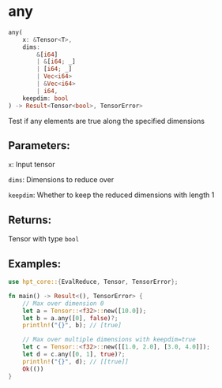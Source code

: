 # any
```rust
any(
    x: &Tensor<T>, 
    dims: 
        &[i64]
        | &[i64; _]
        | [i64; _] 
        | Vec<i64> 
        | &Vec<i64>
        | i64, 
    keepdim: bool
) -> Result<Tensor<bool>, TensorError>
```
Test if any elements are true along the specified dimensions

## Parameters:
`x`: Input tensor

`dims`: Dimensions to reduce over

`keepdim`: Whether to keep the reduced dimensions with length 1

## Returns:
Tensor with type `bool`

## Examples:
```rust
use hpt_core::{EvalReduce, Tensor, TensorError};

fn main() -> Result<(), TensorError> {
    // Max over dimension 0
    let a = Tensor::<f32>::new([10.0]);
    let b = a.any([0], false)?;
    println!("{}", b); // [true]

    // Max over multiple dimensions with keepdim=true
    let c = Tensor::<f32>::new([[1.0, 2.0], [3.0, 4.0]]);
    let d = c.any([0, 1], true)?;
    println!("{}", d); // [[true]]
    Ok(())
}
```